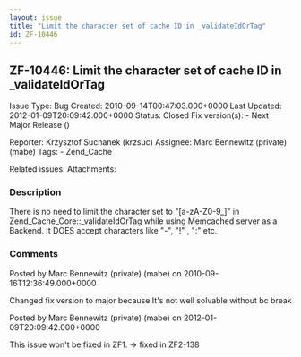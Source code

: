 ```yaml
---
layout: issue
title: "Limit the character set of cache ID in _validateIdOrTag"
id: ZF-10446
---
```


ZF-10446: Limit the character set of cache ID in \_validateIdOrTag
------------------------------------------------------------------

 Issue Type: Bug Created: 2010-09-14T00:47:03.000+0000 Last Updated: 2012-01-09T20:09:42.000+0000 Status: Closed Fix version(s): - Next Major Release ()
 
 Reporter:  Krzysztof Suchanek (krzsuc)  Assignee:  Marc Bennewitz (private) (mabe)  Tags: - Zend\_Cache
 
 Related issues: 
 Attachments: 
### Description

There is no need to limit the character set to "[a-zA-Z0-9\_]" in Zend\_Cache\_Core::\_validateIdOrTag while using Memcached server as a Backend. It DOES accept characters like "-", "!" , ":" etc.

 

 

### Comments

Posted by Marc Bennewitz (private) (mabe) on 2010-09-16T12:36:49.000+0000

Changed fix version to major because It's not well solvable without bc break

 

 

Posted by Marc Bennewitz (private) (mabe) on 2012-01-09T20:09:42.000+0000

This issue won't be fixed in ZF1. -> fixed in ZF2-138

 

 